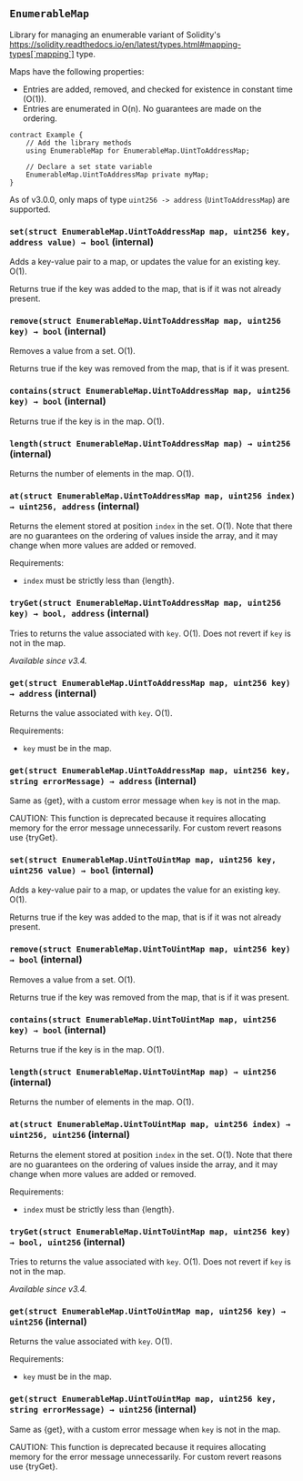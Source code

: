## `EnumerableMap`



Library for managing an enumerable variant of Solidity's
https://solidity.readthedocs.io/en/latest/types.html#mapping-types[`mapping`]
type.

Maps have the following properties:

- Entries are added, removed, and checked for existence in constant time
(O(1)).
- Entries are enumerated in O(n). No guarantees are made on the ordering.

```
contract Example {
    // Add the library methods
    using EnumerableMap for EnumerableMap.UintToAddressMap;

    // Declare a set state variable
    EnumerableMap.UintToAddressMap private myMap;
}
```

As of v3.0.0, only maps of type `uint256 -> address` (`UintToAddressMap`) are
supported.


### `set(struct EnumerableMap.UintToAddressMap map, uint256 key, address value) → bool` (internal)



Adds a key-value pair to a map, or updates the value for an existing
key. O(1).

Returns true if the key was added to the map, that is if it was not
already present.

### `remove(struct EnumerableMap.UintToAddressMap map, uint256 key) → bool` (internal)



Removes a value from a set. O(1).

Returns true if the key was removed from the map, that is if it was present.

### `contains(struct EnumerableMap.UintToAddressMap map, uint256 key) → bool` (internal)



Returns true if the key is in the map. O(1).

### `length(struct EnumerableMap.UintToAddressMap map) → uint256` (internal)



Returns the number of elements in the map. O(1).

### `at(struct EnumerableMap.UintToAddressMap map, uint256 index) → uint256, address` (internal)



Returns the element stored at position `index` in the set. O(1).
Note that there are no guarantees on the ordering of values inside the
array, and it may change when more values are added or removed.

Requirements:

- `index` must be strictly less than {length}.

### `tryGet(struct EnumerableMap.UintToAddressMap map, uint256 key) → bool, address` (internal)



Tries to returns the value associated with `key`.  O(1).
Does not revert if `key` is not in the map.

_Available since v3.4._

### `get(struct EnumerableMap.UintToAddressMap map, uint256 key) → address` (internal)



Returns the value associated with `key`.  O(1).

Requirements:

- `key` must be in the map.

### `get(struct EnumerableMap.UintToAddressMap map, uint256 key, string errorMessage) → address` (internal)



Same as {get}, with a custom error message when `key` is not in the map.

CAUTION: This function is deprecated because it requires allocating memory for the error
message unnecessarily. For custom revert reasons use {tryGet}.

### `set(struct EnumerableMap.UintToUintMap map, uint256 key, uint256 value) → bool` (internal)



Adds a key-value pair to a map, or updates the value for an existing
key. O(1).

Returns true if the key was added to the map, that is if it was not
already present.

### `remove(struct EnumerableMap.UintToUintMap map, uint256 key) → bool` (internal)



Removes a value from a set. O(1).

Returns true if the key was removed from the map, that is if it was present.

### `contains(struct EnumerableMap.UintToUintMap map, uint256 key) → bool` (internal)



Returns true if the key is in the map. O(1).

### `length(struct EnumerableMap.UintToUintMap map) → uint256` (internal)



Returns the number of elements in the map. O(1).

### `at(struct EnumerableMap.UintToUintMap map, uint256 index) → uint256, uint256` (internal)



Returns the element stored at position `index` in the set. O(1).
Note that there are no guarantees on the ordering of values inside the
array, and it may change when more values are added or removed.

Requirements:

- `index` must be strictly less than {length}.

### `tryGet(struct EnumerableMap.UintToUintMap map, uint256 key) → bool, uint256` (internal)



Tries to returns the value associated with `key`.  O(1).
Does not revert if `key` is not in the map.

_Available since v3.4._

### `get(struct EnumerableMap.UintToUintMap map, uint256 key) → uint256` (internal)



Returns the value associated with `key`.  O(1).

Requirements:

- `key` must be in the map.

### `get(struct EnumerableMap.UintToUintMap map, uint256 key, string errorMessage) → uint256` (internal)



Same as {get}, with a custom error message when `key` is not in the map.

CAUTION: This function is deprecated because it requires allocating memory for the error
message unnecessarily. For custom revert reasons use {tryGet}.


